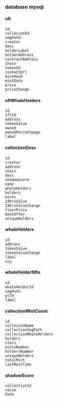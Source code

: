 ### database mysql

#### nft
    id
    collecionId
    imgPath:
    creator
    desc
    holderLabel
    holderAddress
    contractAddress
    chain
    tokenId
    contentUrl
    mintHash
    mintDate
    price
    priceChange

#### nftWhaleHolders
    id
    nftId
    address
    tokenValue
    owned
    ownedPercentpage
    label

#### collectionDesc
    id
    creator
    address 
    chain
    desc
    shadowScore
    name
    whaleHolders
    holders
    mints
    24hrsValue
    24hrsValueChange
    floorPrice
    bestOffer
    uniqueHolders

#### whaleHolders
    id
    address
    tokenValue
    tokenValueChange
    label
    ccy

#### whaleHolderNfts
    id
    whaleHolderId
    imgPath
    pl7d
    label

#### collectionMintCount
    id
    collecionName
    collectionImgPath
    collectionWhaleHolders
    holders
    stars
    mintsNumber
    holdersNumber
    uniqueHolders
    totalMint
    lastMintTime


#### shadowScore
    collectionId
    value
    date

